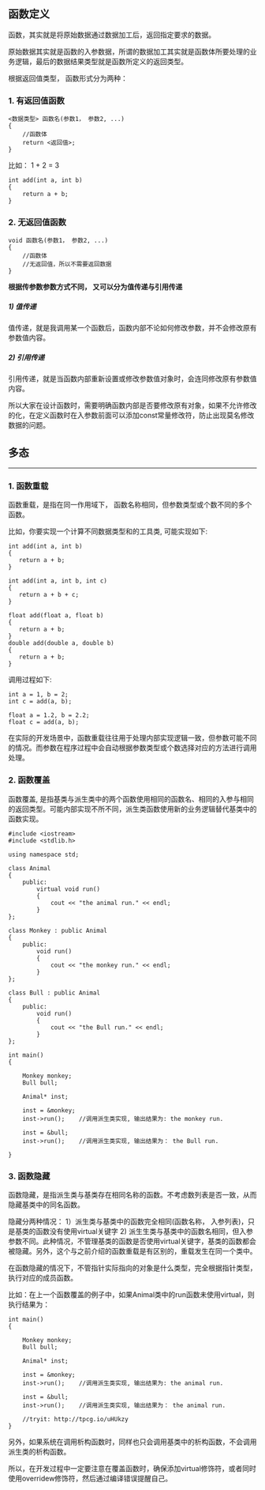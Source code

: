 ## 函数定义

函数，其实就是将原始数据通过数据加工后，返回指定要求的数据。

原始数据其实就是函数的入参数据，所谓的数据加工其实就是函数体所要处理的业务逻辑，最后的数据结果类型就是函数所定义的返回类型。

根据返回值类型， 函数形式分为两种：

### 1. 有返回值函数

```
<数据类型> 函数名(参数1， 参数2, ...)
{
    //函数体
    return <返回值>;
}
```

比如： 1 + 2 = 3

```
int add(int a, int b)
{
    return a + b;
}
```

### 2. 无返回值函数

```
void 函数名(参数1， 参数2, ...)
{
    //函数体
    //无返回值，所以不需要返回数据
}
```


**根据传参数参数方式不同， 又可以分为值传递与引用传递**

##### 1) 值传递

值传递，就是我调用某一个函数后，函数内部不论如何修改参数，并不会修改原有参数值内容。


##### 2) 引用传递

引用传递，就是当函数内部重新设置或修改参数值对象时，会连同修改原有参数值内容。


所以大家在设计函数时，需要明确函数内部是否要修改原有对象，如果不允许修改的化，在定义函数时在入参数前面可以添加const常量修改符，防止出现莫名修改数据的问题。


## 多态

---

### 1. 函数重载

函数重载，是指在同一作用域下， 函数名称相同，但参数类型或个数不同的多个函数。

比如，你要实现一个计算不同数据类型和的工具类, 可能实现如下:

 `````````
 int add(int a, int b)
 {
    return a + b;
 }

 int add(int a, int b, int c)
 {
    return a + b + c;
 }

 float add(float a, float b)
 {
    return a + b;
 }
 double add(double a, double b)
 {
    return a + b;
 }
 `````````

调用过程如下:

```
int a = 1, b = 2;
int c = add(a, b);

float a = 1.2, b = 2.2;
float c = add(a, b);
```

在实际的开发场景中，函数重载往往用于处理内部实现逻辑一致，但参数可能不同的情况。而参数在程序过程中会自动根据参数类型或个数选择对应的方法进行调用处理。

### 2. 函数覆盖

函数覆盖, 是指基类与派生类中的两个函数使用相同的函数名、相同的入参与相同的返回类型。可能内部实现不所不同，派生类函数使用新的业务逻辑替代基类中的函数实现。

```
#include <iostream>
#include <stdlib.h>

using namespace std;

class Animal
{
    public:
        virtual void run()
        {
            cout << "the animal run." << endl;
        }
};

class Monkey : public Animal
{
    public:
        void run()
        {
            cout << "the monkey run." << endl;
        }
};

class Bull : public Animal
{
    public:
        void run()
        {
            cout << "the Bull run." << endl;
        }
};

int main()
{

    Monkey monkey;
    Bull bull;

    Animal* inst;

    inst = &monkey;
    inst->run();    //调用派生类实现, 输出结果为: the monkey run.

    inst = &bull;
    inst->run();    //调用派生类实现, 输出结果为： the Bull run.

}
```

### 3. 函数隐藏

函数隐藏，是指派生类与基类存在相同名称的函数。不考虑数列表是否一致，从而隐藏基类中的同名函数。

隐藏分两种情况：
1）派生类与基类中的函数完全相同(函数名称， 入参列表)，只是基类的函数没有使用virtual关键字
2) 派生生类与基类中的函数名相同，但入参参数不同。此种情况，不管理基类的函数是否使用virtual关键字，基类的函数都会被隐藏。另外，这个与之前介绍的函数重载是有区别的，重载发生在同一个类中。

在函数隐藏的情况下，不管指针实际指向的对象是什么类型，完全根据指针类型，执行对应的成员函数。

比如：在上一个函数覆盖的例子中，如果Animal类中的run函数未使用virtual，则执行结果为：

```
int main()
{

    Monkey monkey;
    Bull bull;

    Animal* inst;

    inst = &monkey;
    inst->run();    //调用派生类实现, 输出结果为: the animal run.

    inst = &bull;
    inst->run();    //调用派生类实现, 输出结果为： the animal run.

    //tryit: http://tpcg.io/uHUkzy
}
```

另外，如果系统在调用析构函数时，同样也只会调用基类中的析构函数，不会调用派生类的析构函数。

所以，在开发过程中一定要注意在覆盖函数时，确保添加virtual修饰符，或者同时使用overridew修饰符，然后通过编译错误提醒自己。
